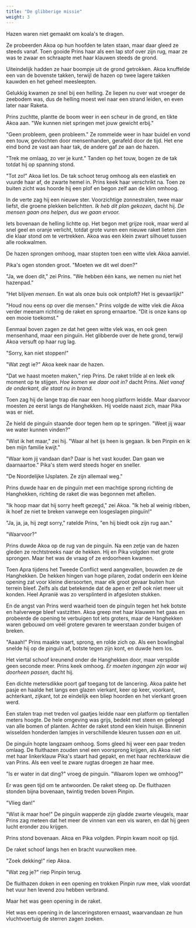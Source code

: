 ```yaml
---
title: "De glibberige missie"
weight: 3
---
```


Hazen waren niet gemaakt om koala's te dragen.

Ze probeerden Akoa op hun hoofden te laten staan, maar daar gleed ze steeds vanaf. Toen gooide Prins haar als een lap stof over zijn rug, maar ze was te zwaar en schraapte met haar klauwen steeds de grond.

Uiteindelijk hadden ze haar boompje uit de grond getrokken. Akoa knuffelde een van de bovenste takken, terwijl de hazen op twee lagere takken kauwden en het geheel meesleepten.

Gelukkig kwamen ze snel bij een helling. Ze liepen nu over wat vroeger de zeebodem was, dus de helling moest wel naar een strand leiden, en even later naar Raketa.

Prins zuchtte, plantte de boom weer in een scheur in de grond, en tikte Akoa aan. "We kunnen niet springen met jouw gewicht erbij."

"Geen probleem, geen probleem." Ze rommelde weer in haar buidel en vond een touw, gevlochten door mensenhanden, gerafeld door de tijd. Het ene eind bond ze vast aan haar tak, de andere gaf ze aan de hazen.

"Trek me omlaag, zo ver je kunt." Tanden op het touw, bogen ze de tak totdat hij op spanning stond. 

"Tot zo!" Akoa liet los. De tak schoot terug omhoog als een elastiek en vuurde haar af, de zwarte hemel in. Prins keek haar verschrikt na. Toen ze buiten zicht was hoorde hij een plof en begon zelf aan de klim omhoog.

In de verte zag hij een nieuwe ster. Voorzichtige zonnestralen, twee maar liefst, die groene plekken belichtten. _Ik heb dit plan gekozen,_ dacht hij. _De mensen gaan ons helpen, dus we gaan ervoor._

Iets bovenaan de helling lichtte op. Het begon met grijze rook, maar werd al snel geel en oranje verlicht, totdat grote vuren een nieuwe raket lieten zien die klaar stond om te vertrekken. Akoa was een klein zwart silhouet tussen alle rookwalmen.

De hazen sprongen omhoog, maar stopten toen een witte vlek Akoa aanviel.

Pika's ogen stonden groot. "Moeten we dit wel doen?"

"Ja, we doen dit," zei Prins. "We hebben één kans, we nemen nu niet het hazenpad."

"Het blijven _mensen_. En wat als onze buis ook ontploft? Het is gevaarlijk!"

"Houd nou eens op over die mensen." Prins volgde de witte vlek die Akoa verder meenam richting de raket en sprong ernaartoe. "Dit is onze kans op een mooie toekomst."

Eenmaal boven zagen ze dat het geen witte vlek was, en ook geen mensenhand, maar een pinguïn. Het glibberde over de hete grond, terwijl Akoa versuft op haar rug lag.

"Sorry, kan niet stoppen!"

"Wat zegt ie?" Akoa keek naar de hazen.

"Dat we haast moeten maken," riep Prins. De raket trilde al en leek elk moment op te stijgen. _Hoe komen we daar ooit in?_ dacht Prins. _Niet vanaf de onderkant, die staat nu in brand._

Toen zag hij de lange trap die naar een hoog platform leidde. Maar daarvoor moesten ze eerst langs de Hanghekken. Hij voelde naast zich, maar Pika was er niet.

Ze hield de pinguïn staande door tegen hem op te springen. "Weet jij waar we water kunnen vinden?"

"Wist ik het maar," zei hij. "Waar al het ijs heen is gegaan. Ik ben Pinpin en ik ben mijn familie kwijt."

"Waar kom jij vandaan dan? Daar is het vast kouder. Dan gaan we daarnaartoe." Pika's stem werd steeds hoger en sneller.

"De Noordelijke IJsplaten. Ze zijn allemaal weg."

Prins duwde haar en de pinguïn met een machtige sprong richting de Hanghekken, richting de raket die was begonnen met aftellen.

"Ik hoop maar dat hij sorry heeft gezegd," zei Akoa. "Ik heb al weinig ribben, ik hoef ze niet te breken vanwege een losgeslagen pinguïn!"

"Ja, ja, ja, hij zegt sorry," ratelde Prins, "en hij biedt ook zijn rug aan."

"Waarvoor?"

Prins duwde Akoa op de rug van de pinguïn. Na een zetje van de hazen gleden ze rechtstreeks naar de hekken. Hij en Pika volgden met grote sprongen. Maar het was de vraag of ze erdoorheen kwamen.

Toen Apra tijdens het Tweede Conflict werd aangevallen, bouwden ze de Hanghekken. De hekken hingen van hoge pilaren, zodat onderin een kleine opening zat voor kleine diersoorten, maar elk groot gevaar buiten hun terrein bleef. Zelfs als dat betekende dat de apen er zelf ook niet meer uit konden. Heel Apranië was zo versplinterd in afgesloten stukken.

En de angst van Prins werd waarheid toen de pinguïn tegen het hek botste en halverwege bleef vastzitten. Akoa greep met haar klauwen het gaas en probeerde de opening te verbuigen tot iets groters, maar de Hanghekken waren gebouwd om véél grotere gevaren te weerstaan zonder buigen of breken.

"Aaaah!" Prins maakte vaart, sprong, en rolde zich op. Als een bowlingbal snelde hij op de pinguïn af, botste tegen zijn kont, en duwde hem los.

Het viertal schoof kreunend onder de Hanghekken door, maar verspilde geen seconde meer. Prins keek omhoog. _Er moeten ingangen zijn waar wij doorheen passen,_ dacht hij. 

Een dichte metersdikke poort gaf toegang tot de lancering. Akoa pakte het pasje en haalde het langs een glazen vierkant, keer op keer, voorkant, achterkant, zijkant, tot ze eindelijk een bliep hoorden en het vierkant groen werd.

Een stalen trap met treden vol gaatjes leidde naar een platform op tientallen meters hoogte. De hele omgeving was grijs, bedekt met steen en geleegd van alle bomen of planten. Achter de raket stond een klein huisje. Binnenin wisselden honderden lampjes in verschillende kleuren tussen _aan_ en _uit_.

De pinguïn hopte langzaam omhoog. Soms gleed hij weer een paar treden omlaag. De fluithazen zouden snel een voorsprong krijgen, als Akoa niet met haar linkerklauw Pika's staart had gepakt, en met haar rechterklauw die van Prins. Als een veel te zware rugtas droegen ze haar mee.

"Is er water in dat ding?" vroeg de pinguïn. "Waarom lopen we omhoog?"

Er was geen tijd om te antwoorden. De raket steeg op. De fluithazen stonden bijna bovenaan, twintig treden boven Pinpin.

"Vlieg dan!"

"Wist ik maar hoe!" De pinguïn wapperde zijn gladde zwarte vleugels, maar Prins zag meteen dat het meer de vinnen van een vis waren, en dat hij geen lucht eronder zou krijgen.

Prins stond bovenaan. Akoa en Pika volgden. Pinpin kwam nooit op tijd.

De raket schoof langs hen en bracht vuurwolken mee.

"Zoek dekking!" riep Akoa.

"Wat zeg je?" riep Pinpin terug.

De fluithazen doken in een opening en trokken Pinpin ruw mee, vlak voordat het vuur hen levend zou hebben verbrand.

Maar het was geen opening in de raket. 

Het was een opening in de lanceringstoren ernaast, waarvandaan ze hun vluchtvoertuig de sterren zagen zoeken.